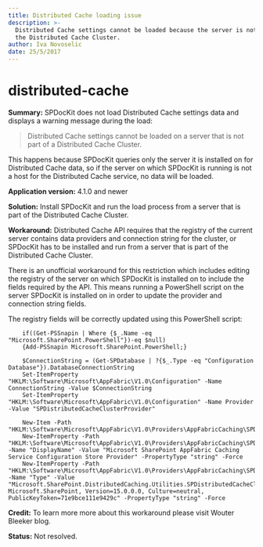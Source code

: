 ```yaml
---
title: Distributed Cache loading issue
description: >-
  Distributed Cache settings cannot be loaded because the server is not part of
  the Distributed Cache Cluster.
author: Iva Novoselic
date: 25/5/2017
---
```


# distributed-cache

**Summary:** SPDocKit does not load Distributed Cache settings data and displays a warning message during the load:

> Distributed Cache settings cannot be loaded on a server that is not part of a Distributed Cache Cluster.

This happens because SPDocKit queries only the server it is installed on for Distributed Cache data, so if the server on which SPDocKit is running is not a host for the Distributed Cache service, no data will be loaded.

**Application version:** 4.1.0 and newer

**Solution:** Install SPDocKit and run the load process from a server that is part of the Distributed Cache Cluster.

**Workaround:** Distributed Cache API requires that the registry of the current server contains data providers and connection string for the cluster, or SPDocKit has to be installed and run from a server that is part of the Distributed Cache Cluster.

There is an unofficial workaround for this restriction which includes editing the registry of the server on which SPDocKit is installed on to include the fields required by the API. This means running a PowerShell script on the server SPDocKit is installed on in order to update the provider and connection string fields.

The registry fields will be correctly updated using this PowerShell script:

```text
    if((Get-PSSnapin | Where {$_.Name -eq "Microsoft.SharePoint.PowerShell"})-eq $null)
    {Add-PSSnapin Microsoft.SharePoint.PowerShell;}

    $ConnectionString = (Get-SPDatabase | ?{$_.Type -eq "Configuration Database"}).DatabaseConnectionString
    Set-ItemProperty "HKLM:\Software\Microsoft\AppFabric\V1.0\Configuration" -Name ConnectionString -Value $ConnectionString
    Set-ItemProperty "HKLM:\Software\Microsoft\AppFabric\V1.0\Configuration" -Name Provider -Value "SPDistributedCacheClusterProvider"

    New-Item -Path "HKLM:\Software\Microsoft\AppFabric\V1.0\Providers\AppFabricCaching\SPDistributedCacheClusterProvider"
    New-ItemProperty -Path "HKLM:\Software\Microsoft\AppFabric\V1.0\Providers\AppFabricCaching\SPDistributedCacheClusterProvider" -Name "DisplayName" -Value "Microsoft SharePoint AppFabric Caching Service Configuration Store Provider" -PropertyType "string" -Force
    New-ItemProperty -Path "HKLM:\Software\Microsoft\AppFabric\V1.0\Providers\AppFabricCaching\SPDistributedCacheClusterProvider" -Name "Type" -Value "Microsoft.SharePoint.DistributedCaching.Utilities.SPDistributedCacheClusterCustomProvider, Microsoft.SharePoint, Version=15.0.0.0, Culture=neutral, PublicKeyToken=71e9bce111e9429c" -PropertyType "string" -Force
```

**Credit:** To learn more more about this workaround please visit Wouter Bleeker blog.

**Status:** Not resolved.

